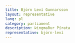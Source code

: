 ```yaml
---
title: Björn Leví Gunnarsson
layout: representative
lang: pl
category: parliament
description: Þingmaður Pírata
representative: björn-leví
---
```

